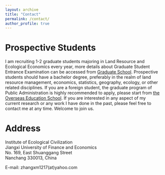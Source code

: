 ```yaml
---
layout: archive
title: "Contact"
permalink: /contact/
author_profile: true
---
```

# Prospective Students

I am recruiting 1-2 graduate students majoring in Land Resource and Ecological Economics every year, more details about Graduate Student Entrance Examination can be accessed from [Graduate School](http://grs.jxufe.edu.cn/news-show-15.html). Prospective students should have a bachelor degree, preferably in the realm of land resource management, economics, statistics, geography, ecology, or other related disciplines. If you are a foreign student, the graduate program of Public Administration is highly recommended to apply, please start from [the Overseas Education School](http://oesenglish.jxufe.edu.cn/). If you are interested in any aspect of my current research or any work I have done in the past, please feel free to contact me at any time. Welcome to join us.

# Address

Institute of Ecological Civilization  
Jiangxi University of Finance and Economics  
No. 169, East Shuanggang Street  
Nanchang 330013, China  
  
E-mail: zhangxm1217(at)yahoo.com
